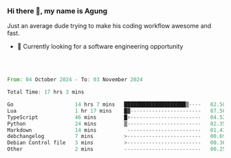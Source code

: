 ### Hi there 👋, my name is Agung
Just an average dude trying to make his coding workflow awesome and fast.

<!--
**agungfir98/agungfir98** is a ✨ _special_ ✨ repository because its `README.md` (this file) appears on your GitHub profile.
-->

- 🔭 Currently looking for a software engineering opportunity
<br/>
<br/>
<!--START_SECTION:waka-->

```rust
From: 04 October 2024 - To: 03 November 2024

Total Time: 17 hrs 3 mins

Go                    14 hrs 7 mins   ████████████████████▒----   82.58 %
Lua                   1 hr 17 mins    █▓-----------------------   07.56 %
TypeScript            46 mins         █>-----------------------   04.52 %
Python                24 mins         ▒------------------------   02.35 %
Markdown              14 mins          ------------------------   01.43 %
debchangelog          7 mins          >------------------------   00.69 %
Debian Control file   3 mins          >------------------------   00.36 %
Other                 2 mins          -------------------------   00.25 %
```

<!--END_SECTION:waka-->
